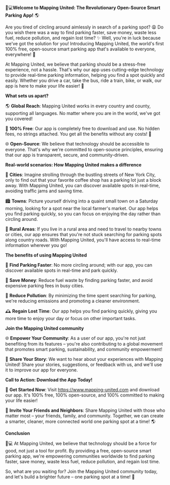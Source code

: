 🚗💻**Welcome to Mapping United: The Revolutionary Open-Source Smart Parking App!** 🌎

Are you tired of circling around aimlessly in search of a parking spot? 😩 Do you wish there was a way to find parking faster, save money, waste less fuel, reduce pollution, and regain lost time? ✨ Well, you're in luck because we've got the solution for you! Introducing Mapping United, the world's first 100% free, open-source smart parking app that's available to everyone, everywhere! 🌟

At Mapping United, we believe that parking should be a stress-free experience, not a hassle. That's why our app uses cutting-edge technology to provide real-time parking information, helping you find a spot quickly and easily. Whether you drive a car, take the bus, ride a train, bike, or walk, our app is here to make your life easier! 🚂

**What sets us apart?**

🌎 **Global Reach**: Mapping United works in every country and county, supporting all languages. No matter where you are in the world, we've got you covered!

💸 **100% Free**: Our app is completely free to download and use. No hidden fees, no strings attached. You get all the benefits without any costs! 🎉

🌐 **Open-Source**: We believe that technology should be accessible to everyone. That's why we're committed to open-source principles, ensuring that our app is transparent, secure, and community-driven.

**Real-world scenarios: How Mapping United makes a difference**

💪 **Cities**: Imagine strolling through the bustling streets of New York City, only to find out that your favorite coffee shop has a parking lot just a block away. With Mapping United, you can discover available spots in real-time, avoiding traffic jams and saving time.

🏙️ **Towns**: Picture yourself driving into a quaint small town on a Saturday morning, looking for a spot near the local farmer's market. Our app helps you find parking quickly, so you can focus on enjoying the day rather than circling around.

🌳 **Rural Areas**: If you live in a rural area and need to travel to nearby towns or cities, our app ensures that you're not stuck searching for parking spots along country roads. With Mapping United, you'll have access to real-time information wherever you go!

**The benefits of using Mapping United**

🚗 **Find Parking Faster**: No more circling around; with our app, you can discover available spots in real-time and park quickly.

💸 **Save Money**: Reduce fuel waste by finding parking faster, and avoid expensive parking fees in busy cities.

🌟 **Reduce Pollution**: By minimizing the time spent searching for parking, we're reducing emissions and promoting a cleaner environment.

🕰️ **Regain Lost Time**: Our app helps you find parking quickly, giving you more time to enjoy your day or focus on other important tasks.

**Join the Mapping United community**

🌐 **Empower Your Community**: As a user of our app, you're not just benefiting from its features – you're also contributing to a global movement that promotes smart parking, sustainability, and community empowerment!

💬 **Share Your Story**: We want to hear about your experiences with Mapping United! Share your stories, suggestions, or feedback with us, and we'll use it to improve our app for everyone.

**Call to Action: Download the App Today!**

📲 **Get Started Now**: Visit https://www.mapping-united.com and download our app. It's 100% free, 100% open-source, and 100% committed to making your life easier!

💪 **Invite Your Friends and Neighbors**: Share Mapping United with those who matter most – your friends, family, and community. Together, we can create a smarter, cleaner, more connected world one parking spot at a time! 🌎

**Conclusion**

🚗💻 At Mapping United, we believe that technology should be a force for good, not just a tool for profit. By providing a free, open-source smart parking app, we're empowering communities worldwide to find parking faster, save money, waste less fuel, reduce pollution, and regain lost time.

So, what are you waiting for? Join the Mapping United community today, and let's build a brighter future – one parking spot at a time! 🌟